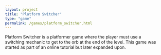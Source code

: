 ```yaml
---
layout: project
title: "Platform Switcher"
type: "game"
permalink: /games/platform_switcher.html
---
```

Platform Switcher is a platformer game where the player must use a switching mechanic to get to the orb at the end of the level. This game was started as part of an online tutorial but later expanded upon.